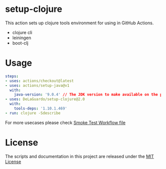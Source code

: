 # setup-clojure

This action sets up clojure tools environment for using in GitHub Actions.

* clojure cli
* leiningen
* boot-clj

# Usage

```yaml
steps:
- uses: actions/checkout@latest
- uses: actions/setup-java@v1
  with:
    java-version: '9.0.4' // The JDK version to make available on the path. Required to run any clojure command line tools.
- uses: DeLaGuardo/setup-clojure@2.0
  with:
    tools-deps: '1.10.1.469'
- run: clojure -Sdescribe
```

For more usecases please check [Smoke Test Workflow file](https://github.com/DeLaGuardo/setup-clojure/blob/master/.github/workflows/smoke-tests.yml)

# License

The scripts and documentation in this project are released under the [MIT License](LICENSE)
